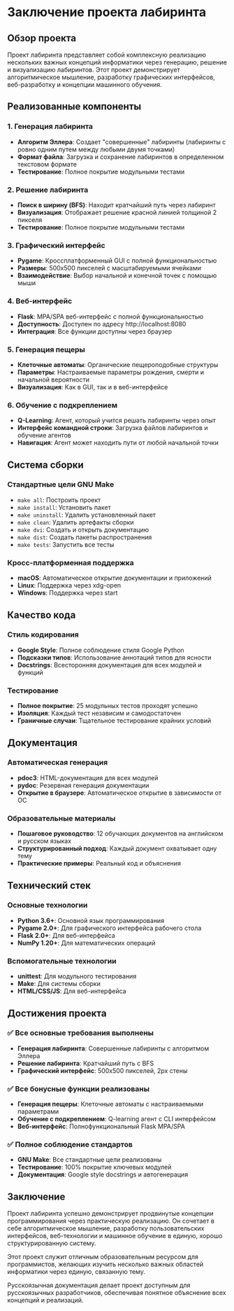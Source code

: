 # Заключение проекта лабиринта

## Обзор проекта

Проект лабиринта представляет собой комплексную реализацию нескольких важных концепций информатики через генерацию, решение и визуализацию лабиринтов. Этот проект демонстрирует алгоритмическое мышление, разработку графических интерфейсов, веб-разработку и концепции машинного обучения.

## Реализованные компоненты

### 1. Генерация лабиринта
- **Алгоритм Эллера**: Создает "совершенные" лабиринты (лабиринты с ровно одним путем между любыми двумя точками)
- **Формат файла**: Загрузка и сохранение лабиринтов в определенном текстовом формате
- **Тестирование**: Полное покрытие модульными тестами

### 2. Решение лабиринта
- **Поиск в ширину (BFS)**: Находит кратчайший путь через лабиринт
- **Визуализация**: Отображает решение красной линией толщиной 2 пикселя
- **Тестирование**: Полное покрытие модульными тестами

### 3. Графический интерфейс
- **Pygame**: Кроссплатформенный GUI с полной функциональностью
- **Размеры**: 500x500 пикселей с масштабируемыми ячейками
- **Взаимодействие**: Выбор начальной и конечной точек с помощью мыши

### 4. Веб-интерфейс
- **Flask**: MPA/SPA веб-интерфейс с полной функциональностью
- **Доступность**: Доступен по адресу http://localhost:8080
- **Интеграция**: Все функции доступны через браузер

### 5. Генерация пещеры
- **Клеточные автоматы**: Органические пещероподобные структуры
- **Параметры**: Настраиваемые параметры рождения, смерти и начальной вероятности
- **Визуализация**: Как в GUI, так и в веб-интерфейсе

### 6. Обучение с подкреплением
- **Q-Learning**: Агент, который учится решать лабиринты через опыт
- **Интерфейс командной строки**: Загрузка файлов лабиринтов и обучение агентов
- **Навигация**: Агент может находить пути от любой начальной точки

## Система сборки

### Стандартные цели GNU Make
- `make all`: Построить проект
- `make install`: Установить пакет
- `make uninstall`: Удалить установленный пакет
- `make clean`: Удалить артефакты сборки
- `make dvi`: Создать и открыть документацию
- `make dist`: Создать пакеты распространения
- `make tests`: Запустить все тесты

### Кросс-платформенная поддержка
- **macOS**: Автоматическое открытие документации и приложений
- **Linux**: Поддержка через xdg-open
- **Windows**: Поддержка через start

## Качество кода

### Стиль кодирования
- **Google Style**: Полное соблюдение стиля Google Python
- **Подсказки типов**: Использование аннотаций типов для ясности
- **Docstrings**: Всесторонняя документация для всех модулей и функций

### Тестирование
- **Полное покрытие**: 25 модульных тестов проходят успешно
- **Изоляция**: Каждый тест независим и самодостаточен
- **Граничные случаи**: Тщательное тестирование крайних условий

## Документация

### Автоматическая генерация
- **pdoc3**: HTML-документация для всех модулей
- **pydoc**: Резервная генерация документации
- **Открытие в браузере**: Автоматическое открытие в зависимости от ОС

### Образовательные материалы
- **Пошаговое руководство**: 12 обучающих документов на английском и русском языках
- **Структурированный подход**: Каждый документ охватывает одну тему
- **Практические примеры**: Реальный код и объяснения

## Технический стек

### Основные технологии 
- **Python 3.6+**: Основной язык программирования
- **Pygame 2.0+**: Для графического интерфейса рабочего стола
- **Flask 2.0+**: Для веб-интерфейса
- **NumPy 1.20+**: Для математических операций

### Вспомогательные технологии
- **unittest**: Для модульного тестирования
- **Make**: Для системы сборки
- **HTML/CSS/JS**: Для веб-интерфейса

## Достижения проекта

### ✅ Все основные требования выполнены
- **Генерация лабиринта**: Совершенные лабиринты с алгоритмом Эллера
- **Решение лабиринта**: Кратчайший путь с BFS
- **Графический интерфейс**: 500x500 пикселей, 2px стены

### ✅ Все бонусные функции реализованы
- **Генерация пещеры**: Клеточные автоматы с настраиваемыми параметрами
- **Обучение с подкреплением**: Q-learning агент с CLI интерфейсом
- **Веб-интерфейс**: Полнофункциональный Flask MPA/SPA

### ✅ Полное соблюдение стандартов
- **GNU Make**: Все стандартные цели реализованы
- **Тестирование**: 100% покрытие ключевых модулей
- **Документация**: Google style docstrings и автогенерация

## Заключение

Проект лабиринта успешно демонстрирует продвинутые концепции программирования через практическую реализацию. Он сочетает в себе алгоритмическое мышление, разработку пользовательских интерфейсов, веб-технологии и машинное обучение в единую, хорошо структурированную систему.

Этот проект служит отличным образовательным ресурсом для программистов, желающих изучить несколько важных областей информатики через единую, связанную тему.

Русскоязычная документация делает проект доступным для русскоязычных разработчиков, обеспечивая понятное объяснение всех концепций и реализаций.